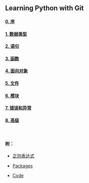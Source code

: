 ## Learning Python with Git


#### [0. 序](https://github.com/ykqmain/Learning-Python-with-Git/blob/master/text/0.md)

#### [1. 数据类型](https://github.com/ykqmain/Learning-Python-with-Git/blob/master/text/1.md)

#### [2. 语句](https://github.com/ykqmain/Learning-Python-with-Git/blob/master/text/2.md)

#### [3. 函数](https://github.com/ykqmain/Learning-Python-with-Git/blob/master/text/3.md)

#### [4. 面向对象](https://github.com/ykqmain/Learning-Python-with-Git/blob/master/text/4.md)

#### [5. 文件](https://github.com/ykqmain/Learning-Python-with-Git/blob/master/text/5.md)

#### [6. 模块](https://github.com/ykqmain/Learning-Python-with-Git/blob/master/text/6.md)

#### [7. 错误和异常](https://github.com/ykqmain/Learning-Python-with-Git/blob/master/text/7.md)

#### [8. 高级](https://github.com/ykqmain/Learning-Python-with-Git/blob/master/text/8.md)

<br>

#### 附：

* [正则表达式](https://github.com/ykqmain/Learning-Python-with-Git/tree/master/re)

* [Packages](https://github.com/ykqmain/Learning-Python-with-Git/tree/master/packages)

* [Code](https://github.com/ykqmain/Learning-Python-with-Git/tree/master/code)

